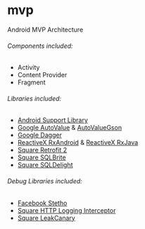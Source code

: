 # mvp
Android MVP Architecture

###### Components included:

* Activity
* Content Provider
* Fragment

###### Libraries included:

* [Android Support Library](https://developer.android.com/topic/libraries/support-library/index.html)
* [Google AutoValue](https://github.com/google/auto/blob/master/value/userguide/index.md) & [AutoValueGson](https://github.com/rharter/auto-value-gson)
* [Google Dagger](https://google.github.io/dagger/)
* [ReactiveX RxAndroid](https://github.com/ReactiveX/RxAndroid) & [ReactiveX RxJava](https://github.com/ReactiveX/RxJava)
* [Square Retrofit 2](http://square.github.io/retrofit/)
* [Square SQLBrite](https://github.com/square/sqlbrite/)
* [Square SQLDelight](https://github.com/square/sqldelight/)

###### Debug Libraries included:

* [Facebook Stetho](http://facebook.github.io/stetho/)
* [Square HTTP Logging Interceptor](https://github.com/square/okhttp/tree/master/okhttp-logging-interceptor)
* [Square LeakCanary](https://github.com/square/leakcanary/)